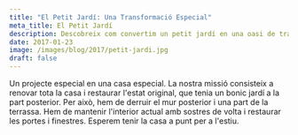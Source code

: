 ```yaml
---
title: "El Petit Jardí: Una Transformació Especial"
meta_title: El Petit Jardí
description: Descobreix com convertim un petit jardí en una oasi de tranquil·litat en aquesta renovació única d'una casa especial.
date: 2017-01-23
image: /images/blog/2017/petit-jardi.jpg
draft: false
---
```


Un projecte especial en una casa especial. La nostra missió consisteix a renovar tota la casa i restaurar l'estat original, que tenia un bonic jardí a la part posterior. Per això, hem de derruir el mur posterior i una part de la terrassa. Hem de mantenir l'interior actual amb sostres de volta i restaurar les portes i finestres. Esperem tenir la casa a punt per a l'estiu.
